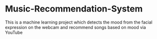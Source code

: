 # Music-Recommendation-System
This is a machine learning project which detects the mood from the facial expression on the webcam and recommend songs based on mood via YouTube
